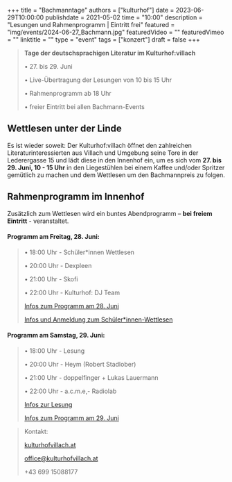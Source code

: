 +++
title = "Bachmanntage"
authors = ["kulturhof"]
date = 2023-06-29T10:00:00
publishdate = 2021-05-02
time = "10:00"
description = "Lesungen und Rahmenprogramm | Eintritt frei"
featured = "img/events/2024-06-27_Bachmann.jpg"
featuredVideo = ""
featuredVimeo = ""
linktitle = ""
type = "event"
tags = ["konzert"]
draft = false
+++

>**Tage der deutschsprachigen Literatur im Kulturhof:villach**
>
>•	27. bis 29. Juni
>
>•	Live-Übertragung der Lesungen von 10 bis 15 Uhr
>
>•	Rahmenprogramm ab 18 Uhr
>
>•	freier Eintritt bei allen Bachmann-Events
>


## Wettlesen unter der Linde

Es ist wieder soweit: Der Kulturhof:villach öffnet den zahlreichen Literaturinteressierten aus Villach und Umgebung seine Tore in der Lederergasse 15 und lädt diese in den Innenhof ein, um es sich vom **27. bis 29. Juni, 10 - 15 Uhr** in den Liegestühlen bei einem Kaffee und/oder Spritzer gemütlich zu machen und dem Wettlesen um den Bachmannpreis zu folgen.

## Rahmenprogramm im Innenhof

Zusätzlich zum Wettlesen wird ein buntes Abendprogramm – **bei freiem Eintritt** - veranstaltet.


#### Programm am Freitag, 28. Juni:

>•	18:00 Uhr - Schüler\*innen Wettlesen
>
>•	20:00 Uhr - Dexpleen
>
>•	21:00 Uhr - Skofi
>
>•	22:00 Uhr - Kulturhof: DJ Team
>
>[Infos zum Programm am 28. Juni](https://kulturhofvillach.at/events/2023/2023-06-30_bachmanntag1/)
>
>[Infos und Anmeldung zum Schüler\*innen-Wettlesen](https://kulturhofvillach.at/events/2024/2024-06-28_wettlesen/)


#### Programm am Samstag, 29. Juni:
>
>•	18:00 Uhr - Lesung
>
>•	20:00 Uhr - Heym (Robert Stadlober)
>
>•	21:00 Uhr - doppelfinger + Lukas Lauermann
>
>•	22:00 Uhr - a.c.m.e,- Radiolab
>
>[Infos zur Lesung](https://kulturhofvillach.at/events/2023/2023-07-01_bachmannvernissage/)
>
>[Infos zum Programm am 29. Juni](https://kulturhofvillach.at/events/2023/2023-07-01_bachmanntag2/)


>Kontakt:
>
>[kulturhofvillach.at](https://www.kulturhofvillach.at/)
>
>office@kulturhofvillach.at
>
>+43 699 15088177


